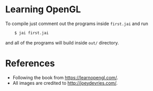 # Learning OpenGL

To compile just comment out the programs inside `first.jai` and run
```sh
    $ jai first.jai
```
and all of the programs will build inside `out/` directory.

# References 

- Following the book from <https://learnopengl.com/>.
- All images are credited to <http://joeydevries.com/>.

